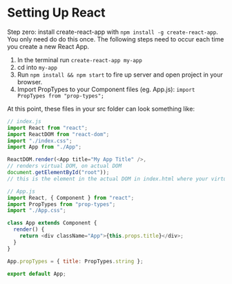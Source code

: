 # Setting Up React
Step zero: install create-react-app with `npm install -g create-react-app`. You only need do do this once. The following steps need to occur each time you create a new React App.
1) In the terminal run `create-react-app my-app`
2) cd into `my-app`
3) Run `npm install && npm start` to fire up server and open project in your browser.
4) Import PropTypes to your Component files (eg. App.js): `import PropTypes from "prop-types";`

At this point, these files in your src folder can look something like:
```javascript
// index.js
import React from "react";
import ReactDOM from "react-dom";
import "./index.css";
import App from "./App";

ReactDOM.render(<App title="My App Title" />,
// renders virtual DOM, on actual DOM
document.getElementById("root"));
// this is the element in the actual DOM in index.html where your virtual DOM will be rendered

```
```javascript
// App.js
import React, { Component } from "react";
import PropTypes from "prop-types";
import "./App.css";

class App extends Component {
  render() {
    return <div className="App">{this.props.title}</div>;
  }
}

App.propTypes = { title: PropTypes.string };

export default App;
```
